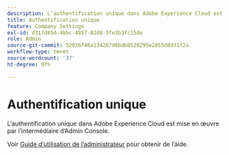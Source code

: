 ```yaml
---
description: L’authentification unique dans Adobe Experience Cloud est mise en œuvre par l’intermédiaire d’Admin Console.
title: Authentification unique
feature: Company Settings
exl-id: d317d85d-46bc-4857-82d8-3fe3b3fc154e
role: Admin
source-git-commit: 32926f46a134207d6bdb8520295e2855d8d31f2a
workflow-type: tm+mt
source-wordcount: '37'
ht-degree: 97%

---
```


# Authentification unique

L’authentification unique dans Adobe Experience Cloud est mise en œuvre par l’intermédiaire d’Admin Console.

Voir [Guide d’utilisation de l’administrateur](https://www.adobe.com/go/analytics_sso_en) pour obtenir de l’aide.

